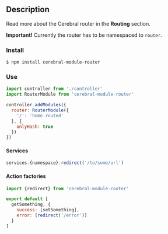 ## Description
Read more about the Cerebral router in the **Routing** section.

**Important!** Currently the router has to be namespaced to `router`.

### Install
`$ npm install cerebral-module-router`

### Use

```javascript
import controller from './controller'
import RouterModule from 'cerebral-module-router'

controller.addModules({
  router: RouterModule({
    '/': 'home.routed'
  }, {
    onlyHash: true
  })
})
```

#### Services

```javascript
services.{namespace}.redirect('/to/some/url')
```

#### Action factories

```javascript
import {redirect} from 'cerebral-module-router'

export default [
  getSomething, {
    success: [setSomething],
    error: [redirect('/error')]
  }
]
```
